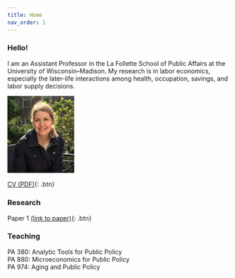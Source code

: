 ```yaml
---
title: Home
nav_order: 1
---
```


### Hello!
I am an Assistant Professor in the La Follette School of Public Affairs at the University of Wisconsin–Madison. My research is in labor economics, especially the later-life interactions among health, occupation, savings, and labor supply decisions.  

<img src="docs/lindsay-jacobs-mutlu.png" width="30%" height="30%">

[CV (PDF)](docs/Jacobs_CV.pdf){: .btn}

### Research 
Paper 1 [(link to paper)](papers/Jacobs_CV.pdf){: .btn}

### Teaching

PA 380: Analytic Tools for Public Policy<br>
PA 880: Microeconomics for Public Policy<br>
PA 974: Aging and Public Policy

```

```
